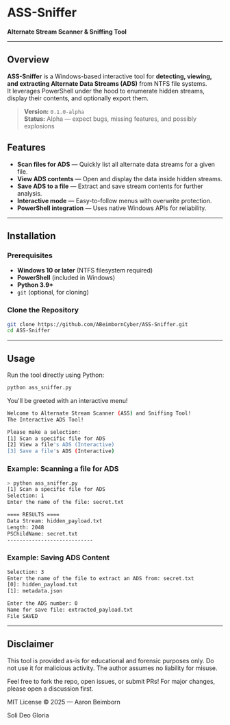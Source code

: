 # ASS-Sniffer
**Alternate Stream Scanner & Sniffing Tool**

---

## Overview

**ASS-Sniffer** is a Windows-based interactive tool for **detecting, viewing, and extracting Alternate Data Streams (ADS)** from NTFS file systems.  
It leverages PowerShell under the hood to enumerate hidden streams, display their contents, and optionally export them.

> **Version:** `0.1.0-alpha`  
> **Status:** Alpha — expect bugs, missing features, and possibly explosions

## Features

- **Scan files for ADS** — Quickly list all alternate data streams for a given file.
- **View ADS contents** — Open and display the data inside hidden streams.
- **Save ADS to a file** — Extract and save stream contents for further analysis.
- **Interactive mode** — Easy-to-follow menus with overwrite protection.
- **PowerShell integration** — Uses native Windows APIs for reliability.

---

## Installation

### **Prerequisites**
- **Windows 10 or later** (NTFS filesystem required)
- **PowerShell** (included in Windows)
- **Python 3.9+**
- `git` (optional, for cloning)

### **Clone the Repository**
```bash
git clone https://github.com/ABeimbornCyber/ASS-Sniffer.git
cd ASS-Sniffer
```

---

## Usage

Run the tool directly using Python:
```bash
python ass_sniffer.py
```
You'll be greeted with an interactive menu!

```bash
Welcome to Alternate Stream Scanner (ASS) and Sniffing Tool!
The Interactive ADS Tool!

Please make a selection:
[1] Scan a specific file for ADS
[2] View a file's ADS (Interactive)
[3] Save a file's ADS (Interactive)
```

### Example: Scanning a file for ADS

```bash
> python ass_sniffer.py
[1] Scan a specific file for ADS
Selection: 1
Enter the name of the file: secret.txt

==== RESULTS ====
Data Stream: hidden_payload.txt
Length: 2048
PSChildName: secret.txt
----------------------------
```

### Example: Saving ADS Content

```bash
Selection: 3
Enter the name of the file to extract an ADS from: secret.txt
[0]: hidden_payload.txt
[1]: metadata.json

Enter the ADS number: 0
Name for save file: extracted_payload.txt
File SAVED
```
---

## Disclaimer

This tool is provided as-is for educational and forensic purposes only.
Do not use it for malicious activity.
The author assumes no liability for misuse.


Feel free to fork the repo, open issues, or submit PRs!
For major changes, please open a discussion first.



MIT License © 2025 — Aaron Beimborn

Soli Deo Gloria



